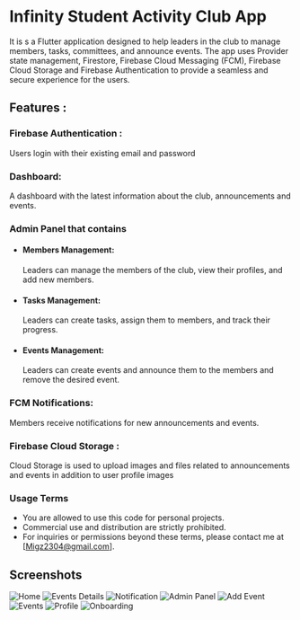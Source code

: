 # Infinity Student Activity Club App
It is s a Flutter application designed to help leaders in the club to manage members, tasks, committees, and announce events. The app uses Provider state management, Firestore, Firebase Cloud Messaging (FCM), Firebase Cloud Storage and Firebase Authentication to provide a seamless and secure experience for the users.

## Features :

### Firebase Authentication : 
Users login with their existing email and password
### Dashboard:
A dashboard with the latest information about the club, announcements and events.
### Admin Panel that contains
- #### Members Management: 
    Leaders can manage the members of the club, view their profiles, and add new members.
- #### Tasks Management: 
    Leaders can create tasks, assign them to members, and track their progress.
- #### Events Management: 
    Leaders can create events and announce them to the members and remove the desired event.
### FCM Notifications: 
Members receive notifications for new announcements and events.
### Firebase Cloud Storage :
Cloud Storage is used to upload images and files related to announcements and events in addition to user profile images



### Usage Terms

- You are allowed to use this code for personal projects.
- Commercial use and distribution are strictly prohibited.
- For inquiries or permissions beyond these terms, please contact me at [Migz2304@gmail.com].

## Screenshots

![Home](/Screenshots/home.jpg)
![Events Details](/Screenshots/events_details.jpg)
![Notification](/Screenshots/notification.jpg)
![Admin Panel](/Screenshots/admin_panel.jpg)
![Add Event](/Screenshots/add_event.jpg)
![Events](/Screenshots/events.jpg)
![Profile](/Screenshots/profile.jpg)
![Onboarding](/Screenshots/onboarding.jpg)


